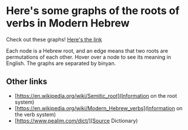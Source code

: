# Here's some graphs of the roots of verbs in Modern Hebrew
Check out these graphs! [Here's the link](html/)

Each node is a Hebrew root, and an edge means that two roots are permutations of each other.
Hover over a node to see its meaning in English.
The graphs are separated by binyan. 

## Other links
- [https://en.wikipedia.org/wiki/Semitic_root](Information on the root system)
- [https://en.wikipedia.org/wiki/Modern_Hebrew_verbs](Information on the verb system)
- [https://www.pealim.com/dict/](Source Dictionary)
